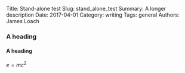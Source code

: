 Title: Stand-alone test
Slug: stand_alone_test
Summary: A longer description
Date: 2017-04-01
Category: writing
Tags: general
Authors: James Loach

### A heading
#### A heading

$e=mc^2$

